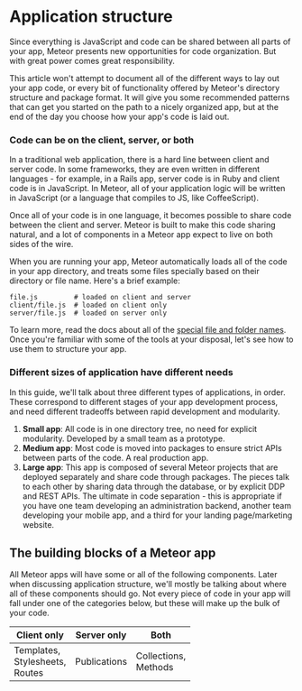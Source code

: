 # Application structure

Since everything is JavaScript and code can be shared between all parts of your app, Meteor presents new opportunities for code organization. But with great power comes great responsibility.

This article won't attempt to document all of the different ways to lay out your app code, or every bit of functionality offered by Meteor's directory structure and package format. It will give you some recommended patterns that can get you started on the path to a nicely organized app, but at the end of the day you choose how your app's code is laid out.

### Code can be on the client, server, or both

In a traditional web application, there is a hard line between client and server code. In some frameworks, they are even written in different languages - for example, in a Rails app, server code is in Ruby and client code is in JavaScript. In Meteor, all of your application logic will be written in JavaScript (or a language that compiles to JS, like CoffeeScript).

Once all of your code is in one language, it becomes possible to share code between the client and server. Meteor is built to make this code sharing natural, and a lot of components in a Meteor app expect to live on both sides of the wire.

When you are running your app, Meteor automatically loads all of the code in your app directory, and treats some files specially based on their directory or file name. Here's a brief example:

```
file.js         # loaded on client and server
client/file.js  # loaded on client only
server/file.js  # loaded on server only
```

To learn more, read the docs about all of the [special file and folder names](http://docs.meteor.com/#/full/structuringyourapp). Once you're familiar with some of the tools at your disposal, let's see how to use them to structure your app.

### Different sizes of application have different needs

In this guide, we'll talk about three different types of applications, in order. These correspond to different stages of your app development process, and need different tradeoffs between rapid development and modularity.

1. **Small app**: All code is in one directory tree, no need for explicit modularity. Developed by a small team as a prototype.
2. **Medium app**: Most code is moved into packages to ensure strict APIs between parts of the code. A real production app.
3. **Large app**: This app is composed of several Meteor projects that are deployed separately and share code through packages. The pieces talk to each other by sharing data through the database, or by explicit DDP and REST APIs. The ultimate in code separation - this is appropriate if you have one team developing an administration backend, another team developing your mobile app, and a third for your landing page/marketing website.

## The building blocks of a Meteor app

All Meteor apps will have some or all of the following components. Later when discussing application structure, we'll mostly be talking about where all of these components should go. Not every piece of code in your app will fall under one of the categories below, but these will make up the bulk of your code.

| Client only | Server only | Both |
| --- | --- | --- |
| Templates,<br />Stylesheets,<br />Routes | Publications | Collections,<br />Methods |
